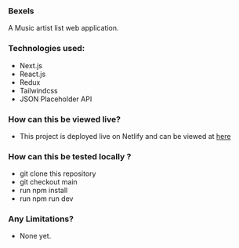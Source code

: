### Bexels

A Music artist list web application.

### Technologies used: 
* Next.js
* React.js
* Redux
* Tailwindcss
* JSON Placeholder API

### How can this be viewed live?
* This project is deployed live on Netlify and can be viewed at [here](https://choccity.netlify.app/)


### How can this be tested locally ?
* git clone this repository
* git checkout main
* run npm install
* run npm run dev

### Any Limitations?
* None yet.

